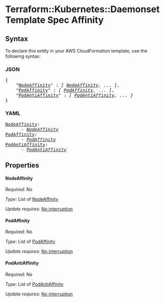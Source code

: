 # Terraform::Kubernetes::Daemonset Template Spec Affinity

## Syntax

To declare this entity in your AWS CloudFormation template, use the following syntax:

### JSON

<pre>
{
    "<a href="#nodeaffinity" title="NodeAffinity">NodeAffinity</a>" : <i>[ <a href="template-spec-affinity-nodeaffinity.md">NodeAffinity</a>, ... ]</i>,
    "<a href="#podaffinity" title="PodAffinity">PodAffinity</a>" : <i>[ <a href="template-spec-affinity-podaffinity.md">PodAffinity</a>, ... ]</i>,
    "<a href="#podantiaffinity" title="PodAntiAffinity">PodAntiAffinity</a>" : <i>[ <a href="template-spec-affinity-podantiaffinity.md">PodAntiAffinity</a>, ... ]</i>
}
</pre>

### YAML

<pre>
<a href="#nodeaffinity" title="NodeAffinity">NodeAffinity</a>: <i>
      - <a href="template-spec-affinity-nodeaffinity.md">NodeAffinity</a></i>
<a href="#podaffinity" title="PodAffinity">PodAffinity</a>: <i>
      - <a href="template-spec-affinity-podaffinity.md">PodAffinity</a></i>
<a href="#podantiaffinity" title="PodAntiAffinity">PodAntiAffinity</a>: <i>
      - <a href="template-spec-affinity-podantiaffinity.md">PodAntiAffinity</a></i>
</pre>

## Properties

#### NodeAffinity

_Required_: No

_Type_: List of <a href="template-spec-affinity-nodeaffinity.md">NodeAffinity</a>

_Update requires_: [No interruption](https://docs.aws.amazon.com/AWSCloudFormation/latest/UserGuide/using-cfn-updating-stacks-update-behaviors.html#update-no-interrupt)

#### PodAffinity

_Required_: No

_Type_: List of <a href="template-spec-affinity-podaffinity.md">PodAffinity</a>

_Update requires_: [No interruption](https://docs.aws.amazon.com/AWSCloudFormation/latest/UserGuide/using-cfn-updating-stacks-update-behaviors.html#update-no-interrupt)

#### PodAntiAffinity

_Required_: No

_Type_: List of <a href="template-spec-affinity-podantiaffinity.md">PodAntiAffinity</a>

_Update requires_: [No interruption](https://docs.aws.amazon.com/AWSCloudFormation/latest/UserGuide/using-cfn-updating-stacks-update-behaviors.html#update-no-interrupt)

